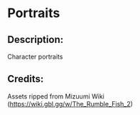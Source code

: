# Portraits

## Description: 

Character portraits

## Credits: 

Assets ripped from Mizuumi Wiki (https://wiki.gbl.gg/w/The_Rumble_Fish_2)


